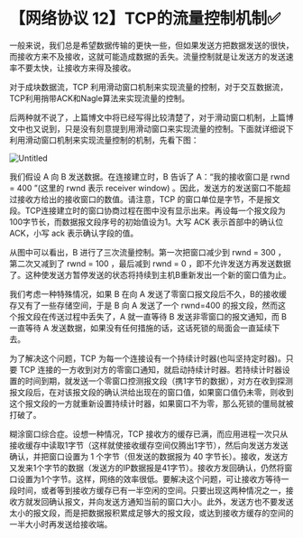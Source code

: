 # 【网络协议 12】TCP的流量控制机制✅

一般来说，我们总是希望数据传输的更快一些，但如果发送方把数据发送的很快，而接收方来不及接收，这就可能造成数据的丢失。流量控制就是让发送方的发送速率不要太快，让接收方来得及接收。

对于成块数据流，TCP 利用滑动窗口机制来实现流量的控制，对于交互数据流，TCP利用捎带ACK和Nagle算法来实现流量的控制。

后两种就不说了，上篇博文中将已经写得比较清楚了，对于滑动窗口机制，上篇博文中也又说到，只是没有刻意提到用滑动窗口来实现流量的控制。下面就详细说下利用滑动窗口机制来实现流量控制的机制，先看下图：

![Untitled](%E3%80%90%E7%BD%91%E7%BB%9C%E5%8D%8F%E8%AE%AE%2012%E3%80%91TCP%E7%9A%84%E6%B5%81%E9%87%8F%E6%8E%A7%E5%88%B6%E6%9C%BA%E5%88%B6%E2%9C%85%202e2a87aec4294e20ab4258f08ca90938/Untitled.png)

我们假设 A 向 B 发送数据。在连接建立时，B 告诉了 A：“我的接收窗口是 rwnd = 400 ”(这里的 rwnd 表示 receiver window) 。因此，发送方的发送窗口不能超过接收方给出的接收窗口的数值。请注意，TCP 的窗口单位是字节，不是报文段。TCP连接建立时的窗口协商过程在图中没有显示出来。再设每一个报文段为100字节长，而数据报文段序号的初始值设为1。大写 ACK 表示首部中的确认位 ACK，小写 ack 表示确认字段的值。

从图中可以看出，B 进行了三次流量控制。第一次把窗口减少到 rwnd = 300 ，第二次又减到了 rwnd = 100 ，最后减到 rwnd = 0 ，即不允许发送方再发送数据了。这种使发送方暂停发送的状态将持续到主机B重新发出一个新的窗口值为止。

我们考虑一种特殊情况，如果 B 在向 A 发送了零窗口报文段后不久，B的接收缓存又有了一些存储空间，于是 B 向 A 发送了一个 rwnd=400 的报文段，然而这个报文段在传送过程中丢失了，A 就一直等待 B 发送非零窗口的报文通知，而 B 一直等待 A 发送数据，如果没有任何措施的话，这话死锁的局面会一直延续下去。

为了解决这个问题，TCP 为每一个连接设有一个持续计时器(也叫坚持定时器)。只要 TCP 连接的一方收到对方的零窗口通知，就启动持续计时器。若持续计时器设置的时间到期，就发送一个零窗口控测报文段（携1字节的数据），对方在收到探测报文段后，在对该报文段的确认洪给出现在的窗口值，如果窗口值仍未零，则收到这个报文段的一方就重新设置持续计时器，如果窗口不为零，那么死锁的僵局就被打破了。

糊涂窗口综合症。设想一种情况，TCP 接收方的缓存已满，而应用进程一次只从接收缓存中读取1字节（这样就使接收缓存空间仅腾出1字节），然后向发送方发送确认，并把窗口设置为 1 个字节（但发送的数据报为 40 字节长）。接收，发送方又发来1个字节的数据（发送方的IP数据报是41字节）。接收方发回确认，仍然将窗口设置为1个字节。这样，网络的效率很低。要解决这个问题，可让接收方等待一段时间，或者等到接收方缓存已有一半空闲的空间。只要出现这两种情况之一，接收方就发回确认报文，并向发送方通知当前的窗口大小。此外，发送方也不要发送太小的报文段，而是把数据报积累成足够大的报文段，或达到接收方缓存的空间的一半大小时再发送给接收端。
